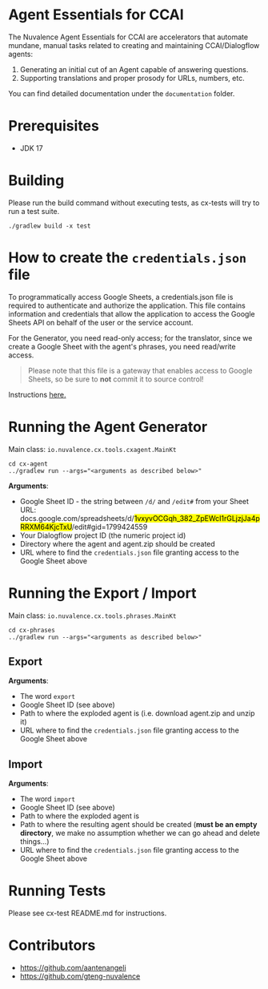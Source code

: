 # Agent Essentials for CCAI
The Nuvalence Agent Essentials for CCAI are accelerators that automate mundane, 
manual tasks related to creating and maintaining CCAI/Dialogflow agents:

1. Generating an initial cut of an Agent capable of answering questions.
2. Supporting translations and proper prosody for URLs, numbers, etc.

You can find detailed documentation under the `documentation` folder.

# Prerequisites
* JDK 17

# Building

Please run the build command without executing tests, as cx-tests will try to run a test suite.

`./gradlew build -x test`

# How to create the `credentials.json` file
To programmatically access Google Sheets, a credentials.json file is required to authenticate and authorize the 
application. This file contains information and credentials that allow the application to access the Google Sheets API
on behalf of the user or the service account.

For the Generator, you need read-only access; for the translator, since we create a Google Sheet with the
agent's phrases, you need read/write access.

> Please note that this file is a gateway that enables access to Google Sheets, so be sure to **not** commit
it to source control!

Instructions [here.](https://developers.google.com/workspace/guides/configure-oauth-consent)

# Running the Agent Generator

Main class: `io.nuvalence.cx.tools.cxagent.MainKt`

```
cd cx-agent
../gradlew run --args="<arguments as described below>"
```

**Arguments**:
* Google Sheet ID - the string between `/d/` and `/edit#` from your Sheet URL: docs.google.com/spreadsheets/d/<mark>1vxyvOCGqh_382_ZpEWcI1rGLjzjJa4pRRXM64KjcTxU</mark>/edit#gid=1799424559
* Your Dialogflow project ID (the numeric project id)
* Directory where the agent and agent.zip should be created
* URL where to find the `credentials.json` file granting access to the Google Sheet above

# Running the Export / Import

Main class: `io.nuvalence.cx.tools.phrases.MainKt`

```
cd cx-phrases
../gradlew run --args="<arguments as described below>"
```

## Export
**Arguments**:
* The word `export`
* Google Sheet ID (see above)
* Path to where the exploded agent is (i.e. download agent.zip and unzip it)
* URL where to find the `credentials.json` file granting access to the Google Sheet above

## Import
**Arguments**:
* The word `import`
* Google Sheet ID (see above)
* Path to where the exploded agent is
* Path to where the resulting agent should be created (**must be an empty directory**,
we make no assumption whether we can go ahead and delete things...) 
* URL where to find the `credentials.json` file granting access to the Google Sheet above

# Running Tests
Please see cx-test README.md for instructions.

# Contributors
* https://github.com/aantenangeli
* https://github.com/gteng-nuvalence
